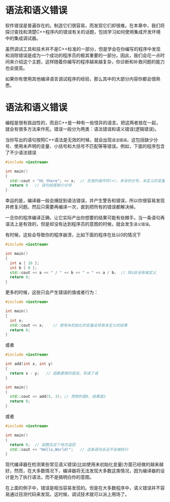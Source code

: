 # 语法和语义错误



软件错误是普遍存在的。制造它们很容易，而发现它们却很难。在本章中，我们将探讨查找和清楚C++程序内的错误有关的话题，包括学习如何使用集成开发环境中的集成调试器。

虽然调试工具和技术并不是C++标准的一部分，但是学会在你编写的程序中发现和消除错误是成为一个成功的程序员的极其重要的一部分。因此，我们会花一点时间来介绍这个主题，这样随着你编写的程序越来越复杂，你诊断和补救问题的能力也会提高。

如果你有使用其他编译语言调试程序的经验，那么其中的大部分内容你都会很熟悉。

# 语法和语义错误

编程是很有挑战性的，而且C++是一种有一些怪异的语言。把这两者放在一起，就会有很多方法来作死。错误一般分为两类：语法错误和语义错误(逻辑错误)。

当你写出的语句按照C++语法是无效的时候，就会出现`语法错误`，这包括缺少分号、使用未声明的变量、小括号和大括号不匹配等等错误。例如，下面的程序包含了不少语法错误

```c++
#include <iostream>

int main()
{
  std::cout < "Hi there"; << x;  // 无效的操作符(<)，多余的分号，未定义的变量
  return 0   // 语句结尾缺少分号
}
```

幸运的是，编译器一般会捕捉到语法错误，并产生警告和错误，所以你很容易发现并修复问题。然后只需要再编译一次，直到把所有的错误都解决掉。

一旦你的程序编译正确，让它实际产出你想要的结果可能有些棘手。当一条语句再语法上是有效的，但是却没有达到程序员的意图的时候，就会发生`语义错误`。

有时候，这些会导致你的程序崩溃，比如下面的程序在处以0的情况下

```c++
#include <iostream>

int main()
{
  int a { 10 };
  int b { 0 };
  std::cout << a << " / " << b << " = " << a / b;  // 除以0没有被定义
  return 0;
}
```

更多的时候，这些只会产生错误的值或者行为：

```c++
#include <iostream>

int main()
{
  int x;
  std::cout << x;    // 使用未初始化的变量会导致未定义的结果
  return 0;
}
```

或者

```c++
#include <iostream>

int add(int x, int y)
{
  return x - y;   // 函数要做的是加，写成了减
}

int main()
{
  std::cout << add(5, 3); // 预想的是8，结果是2
  return 0;
}
```

或者

```c++
#include <iostream>

int main()
{
  return 0;  // 函数在这个地方返回
  std::cout << "Hello,World!";   // 这条语句永远不会被执行
}
```

现代编译器在检测某些常见语义错误(比如使用未初始化变量)方面已经做的越来越好。然而，在大多数情况下，编译器将无法发现大多数这类情况，因为编译器的设计是为了执行语法，而不是搞明白你的意图。

在上面的例子中，错误是相当容易发现的。但是在大多数程序中，语义错误并不容易通过目测代码来发现。这时候，调试技术就可以派上用场了。
